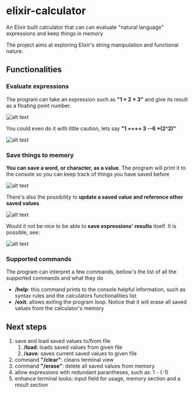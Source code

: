 # elixir-calculator
An Elixir built calculator that can can evaluate "natural language" expressions and keep things in memory

The project aims at exploring Elixir's string manipulation and functional nature.

## Functionalities
### Evaluate expressions

The program can take an expression such as **"1 + 2 * 3"** and give its result as a floating point number.

 ![alt text](https://drive.google.com/uc?export=view&id=1Xb4dztH_FAXHCEPc9G-ie0Y8zuUq2Fbd)
 
 You could even do it with little caution, lets say **"1 ++++ 3 --6    \*(2^2)"**
 
 ![alt text](https://drive.google.com/uc?export=view&id=1uDJ918waDGzDeZBf31_ByB89WUY8pUIO)
 
 ### Save things to memory
 
 **You can save a word, or character, as a value**. The program will print it to the console so you can keep track of things you have saved before
 
 ![alt text](https://drive.google.com/uc?export=view&id=1k30Gaa_95hJEv7-4xCVPJyuolYu93aJT)
 
 There's also the possibility to **update a saved value and reference other saved values**
 
 ![alt text](https://drive.google.com/uc?export=view&id=1MSnJyzlDMIHOwuCcpgg-x-eh5zc3vT1w)
 
 Would it not be nice to be able to **save expressions' results** itself. It is possible, see:
 
 ![alt text](https://drive.google.com/uc?export=view&id=1W0qRLh8zGhns6nFWCGVHXMETk5nIRZ-d)
 
 ### Supported commands
 
 The program can interpret a few commands, bellow's the list of all the supported commands and what they do
 - **/help**: this command prints to the console helpful information, such as syntax rules and the calculators functionalities list
 - **/exit**: allows exiting the program loop. Notice that it will erase all saved values from the calculator's memory

## Next steps
1. save and load saved values to/from file
    1. **/load**: loads saved values from given file
    2. **/save**: saves current saved values to given file
3. command **"/clear"**: cleans terminal view
4. command **"/erase"**: delete all saved values from memory
5. allow expressions with redundant parantheses, such as: 1 - (-1)
6. enhance terminal looks: input field for usage, memory section and a result section
